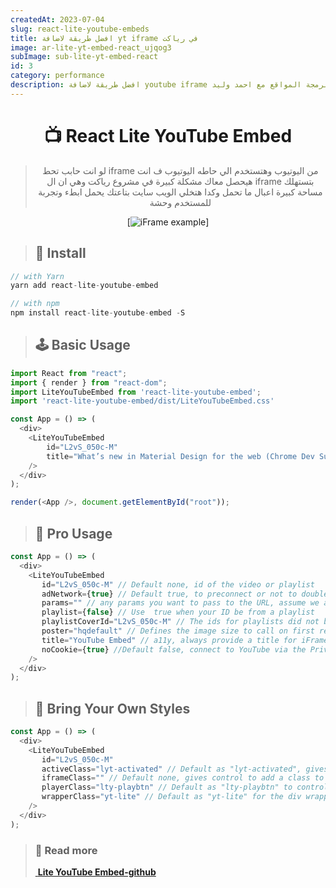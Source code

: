 ```yaml
---
createdAt: 2023-07-04
slug: react-lite-youtube-embeds
title: افضل طريقة لاضافة yt iframe في رياكت
image: ar-lite-yt-embed-react_ujqog3
subImage: sub-lite-yt-embed-react
id: 3
category: performance
description: افضل طريقة لاضافة youtube iframe في رياكت - برمجة المواقع مع احمد وليد
---
```

<div align="center">

  <h1>📺  React Lite YouTube Embed</h1>


  <blockquote> لو انت حابب تحط iframe من اليوتيوب وهتستخدم الي حاطه اليوتيوب ف انت هيحصل معاك مشكلة كبيرة في مشروع رياكت وهي ان ال iframe بتستهلك مساحة كبيرة اعبال ما تحمل وكدا هتخلي الويب سايت بتاعتك يحمل ابطء وتجربة للمستخدم وحشة</blockquote>



[![iFrame example](https://raw.githubusercontent.com/ibrahimcesar/react-lite-youtube-embed/HEAD/_example_lite.gif)]

</div>

> ## 🚀 Install

```javascript
// with Yarn
yarn add react-lite-youtube-embed

// with npm
npm install react-lite-youtube-embed -S
```

> ## 🕹️ Basic Usage

```javascript
import React from "react";
import { render } from "react-dom";
import LiteYouTubeEmbed from 'react-lite-youtube-embed';
import 'react-lite-youtube-embed/dist/LiteYouTubeEmbed.css'

const App = () => (
  <div>
    <LiteYouTubeEmbed 
        id="L2vS_050c-M"
        title="What’s new in Material Design for the web (Chrome Dev Summit 2019)"
    />
  </div>
);

render(<App />, document.getElementById("root"));
```

> ## 💎 Pro Usage

```javascript
const App = () => (
  <div>
    <LiteYouTubeEmbed
       id="L2vS_050c-M" // Default none, id of the video or playlist
       adNetwork={true} // Default true, to preconnect or not to doubleclick addresses called by YouTube iframe (the adnetwork from Google)
       params="" // any params you want to pass to the URL, assume we already had '&' and pass your parameters string
       playlist={false} // Use  true when your ID be from a playlist
       playlistCoverId="L2vS_050c-M" // The ids for playlists did not bring the cover in a pattern to render so you'll need pick up a video from the playlist (or in fact, whatever id) and use to render the cover. There's a programmatic way to get the cover from YouTube API v3 but the aim of this component is do not make any another call and reduce requests and bandwidth usage as much as possibe
       poster="hqdefault" // Defines the image size to call on first render as poster image. Possible values are "default","mqdefault",  "hqdefault", "sddefault" and "maxresdefault". Default value for this prop is "hqdefault". Please be aware that "sddefault" and "maxresdefault", high resolution images are not always avaialble for every video. See: https://stackoverflow.com/questions/2068344/how-do-i-get-a-youtube-video-thumbnail-from-the-youtube-api
       title="YouTube Embed" // a11y, always provide a title for iFrames: https://dequeuniversity.com/tips/provide-iframe-titles Help the web be accessible ;)
       noCookie={true} //Default false, connect to YouTube via the Privacy-Enhanced Mode using https://www.youtube-nocookie.com
    />
  </div>
);
```

> ## 🧰 Bring Your Own Styles

```javascript
const App = () => (
  <div>
    <LiteYouTubeEmbed
       id="L2vS_050c-M"
       activeClass="lyt-activated" // Default as "lyt-activated", gives control to wrapper once clicked
       iframeClass="" // Default none, gives control to add a class to iframe element itself
       playerClass="lty-playbtn" // Default as "lty-playbtn" to control player button styles
       wrapperClass="yt-lite" // Default as "yt-lite" for the div wrapping the area, the most important class and needs extra attention, please refer to LiteYouTubeEmbed.css for a reference.
    />
  </div>
);
```

> ### 📝 Read more
>
> [ **Lite YouTube Embed-g﻿ithub**](https://github.com/ibrahimcesar/react-lite-youtube-embed)